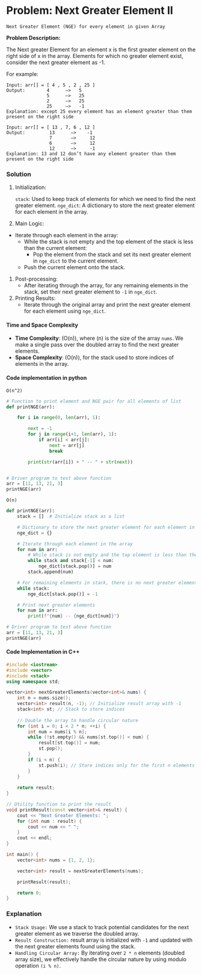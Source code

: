 # Problem: Next Greater Element II

    Next Greater Element (NGE) for every element in given Array

**Problem Description:**

The Next greater Element for an element x is the first greater element on the right side of x in the array. Elements for which no greater element exist, consider the next greater element as -1.

For example:

    Input: arr[] = [ 4 , 5 , 2 , 25 ]
    Output:        4      –>   5
                   5      –>   25
                   2      –>   25
                   25     –>   -1
    Explanation: except 25 every element has an element greater than them present on the right side
    
    Input: arr[] = [ 13 , 7, 6 , 12 ]
    Output:         13      –>    -1
                    7       –>     12
                    6       –>     12
                    12      –>     -1
    Explanation: 13 and 12 don’t have any element greater than them present on the right side

### Solution

1. Initialization:

    `stack`: Used to keep track of elements for which we need to find the next greater element.
    `nge_dict`: A dictionary to store the next greater element for each element in the array.

1. Main Logic:

- Iterate through each element in the array:
  - While the stack is not empty and the top element of the stack is less than the current element:
    - Pop the element from the stack and set its next greater element in `nge_dict` to the current element.
  - Push the current element onto the stack.

1. Post-processing:
    - After iterating through the array, for any remaining elements in the stack, set their next greater element to `-1` in `nge_dict`.
1. Printing Results:
    - Iterate through the original array and print the next greater element for each element using `nge_dict`.

#### Time and Space Complexity

- **Time Complexity**: \(O(n)\), where \(n\) is the size of the array `nums`. We make a single pass over the doubled array to find the next greater elements.
- **Space Complexity**: \(O(n)\), for the stack used to store indices of elements in the array.

#### Code implementation in python

`O(n^2)`

```python
# Function to print element and NGE pair for all elements of list
def printNGE(arr):

    for i in range(0, len(arr), 1):

        next = -1
        for j in range(i+1, len(arr), 1):
            if arr[i] < arr[j]:
                next = arr[j]
                break

        print(str(arr[i]) + " -- " + str(next))


# Driver program to test above function
arr = [11, 13, 21, 3]
printNGE(arr)


```

`O(n)`

```python
def printNGE(arr):
    stack = []  # Initialize stack as a list

    # Dictionary to store the next greater element for each element in arr
    nge_dict = {}

    # Iterate through each element in the array
    for num in arr:
        # While stack is not empty and the top element is less than the current element
        while stack and stack[-1] < num:
            nge_dict[stack.pop()] = num
        stack.append(num)

    # For remaining elements in stack, there is no next greater element
    while stack:
        nge_dict[stack.pop()] = -1

    # Print next greater elements
    for num in arr:
        print(f"{num} -- {nge_dict[num]}")

# Driver program to test above function
arr = [11, 13, 21, 3]
printNGE(arr)
```

#### Code Implementation in C++

```cpp
#include <iostream>
#include <vector>
#include <stack>
using namespace std;

vector<int> nextGreaterElements(vector<int>& nums) {
    int n = nums.size();
    vector<int> result(n, -1); // Initialize result array with -1
    stack<int> st; // Stack to store indices
    
    // Double the array to handle circular nature
    for (int i = 0; i < 2 * n; ++i) {
        int num = nums[i % n];
        while (!st.empty() && nums[st.top()] < num) {
            result[st.top()] = num;
            st.pop();
        }
        if (i < n) {
            st.push(i); // Store indices only for the first n elements
        }
    }
    
    return result;
}

// Utility function to print the result
void printResult(const vector<int>& result) {
    cout << "Next Greater Elements: ";
    for (int num : result) {
        cout << num << " ";
    }
    cout << endl;
}

int main() {
    vector<int> nums = {1, 2, 1};

    vector<int> result = nextGreaterElements(nums);

    printResult(result);

    return 0;
}
```

### Explanation

- `Stack Usage:` We use a stack to track potential candidates for the next greater element as we traverse the doubled array.
- `Result Construction:` result array is initialized with `-1` and updated with the next greater elements found using the stack.
- `Handling Circular Array:` By iterating over `2 * n` elements (doubled array size), we effectively handle the circular nature by using modulo operation `(i % n)`.
